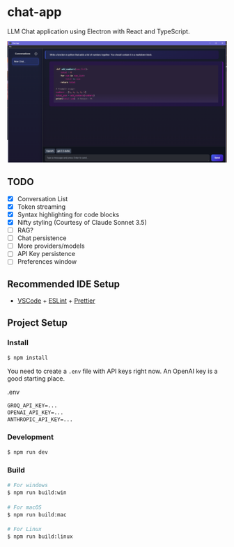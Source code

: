 # chat-app

LLM Chat application using Electron with React and TypeScript.

![Screenshot](screenshot.png)

## TODO

- [x] Conversation List
- [x] Token streaming
- [x] Syntax highlighting for code blocks
- [x] Nifty styling (Courtesy of Claude Sonnet 3.5)
- [ ] RAG?
- [ ] Chat persistence
- [ ] More providers/models
- [ ] API Key persistence
- [ ] Preferences window

## Recommended IDE Setup

- [VSCode](https://code.visualstudio.com/) + [ESLint](https://marketplace.visualstudio.com/items?itemName=dbaeumer.vscode-eslint) + [Prettier](https://marketplace.visualstudio.com/items?itemName=esbenp.prettier-vscode)

## Project Setup

### Install

```bash
$ npm install
```

You need to create a `.env` file with API keys right now. An OpenAI key is a good starting place.

.env

```.env
GROQ_API_KEY=...
OPENAI_API_KEY=...
ANTHROPIC_API_KEY=...
```

### Development

```bash
$ npm run dev
```

### Build

```bash
# For windows
$ npm run build:win

# For macOS
$ npm run build:mac

# For Linux
$ npm run build:linux
```
